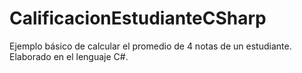 # CalificacionEstudianteCSharp
Ejemplo básico de calcular el promedio de 4 notas de un estudiante. Elaborado en el lenguaje C#.
